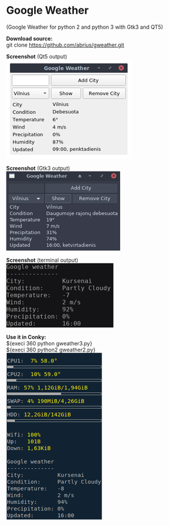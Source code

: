 # Google Weather
(Google Weather for python 2 and python 3 with Gtk3 and QT5)

<b>Download source:</b><br />
git clone  https://github.com/abrius/gweather.git

<b>Screenshot</b> (Qt5 output)<br />
<img src=https://github.com/abrius/gweather/blob/master/qt5.png> <br />

<b>Screenshot</b> (Gtk3 output)<br />
<img src=https://github.com/abrius/gweather/blob/master/gtk3.png> <br />

<b>Screenshot</b> (terminal output)<br /> 
<img src=https://github.com/abrius/gweather/blob/master/terminal.png> <br />

<b>Use it in Conky:</b><br />
${execi 360 python gweather3.py}<br>
${execi 360 python2 gweather2.py} <br />
<img src=https://github.com/abrius/gweather/blob/master/conky.png>
